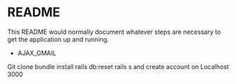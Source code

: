 # README

This README would normally document whatever steps are necessary to get the
application up and running.

* AJAX_GMAIL

Git clone 
bundle install
rails db:reset
rails s
and create account on Localhost 3000 
